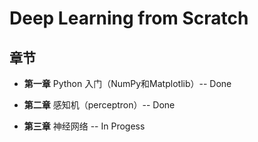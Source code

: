 # Deep Learning from Scratch

## 章节

* **第一章** Python 入门（NumPy和Matplotlib）-- Done

* **第二章** 感知机（perceptron）-- Done

* **第三章** 神经网络 -- In Progess